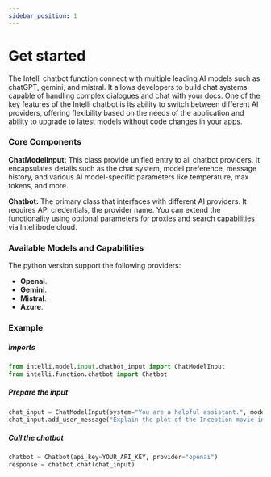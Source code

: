 ```yaml
---
sidebar_position: 1
---
```


# Get started

The Intelli chatbot function connect with multiple leading AI models such as chatGPT, gemini, and mistral. It allows developers to build chat systems capable of handling complex dialogues and chat with your docs. One of the key features of the Intelli chatbot is its ability to switch between different AI providers, offering flexibility based on the needs of the application and ability to upgrade to latest models without code changes in your apps.

### Core Components


**ChatModelInput:** This class provide unified entry to all chatbot providers. It encapsulates details such as the chat system, model preference, message history, and various AI model-specific parameters like temperature, max tokens, and more. 

**Chatbot:** The primary class that interfaces with different AI providers. It requires API credentials, the provider name. You can extend the functionality using optional parameters for proxies and search capabilities via Intellibode cloud.


### Available Models and Capabilities

The python version support the following providers:

- **Openai**.
- **Gemini**.
- **Mistral**.
- **Azure**.

### Example

##### Imports
```python
from intelli.model.input.chatbot_input import ChatModelInput
from intelli.function.chatbot import Chatbot
```


##### Prepare the input
```python
chat_input = ChatModelInput(system="You are a helpful assistant.", model="gpt-3.5")
chat_input.add_user_message("Explain the plot of the Inception movie in one line.")
```

##### Call the chatbot
```python
chatbot = Chatbot(api_key=YOUR_API_KEY, provider="openai")
response = chatbot.chat(chat_input)
```
